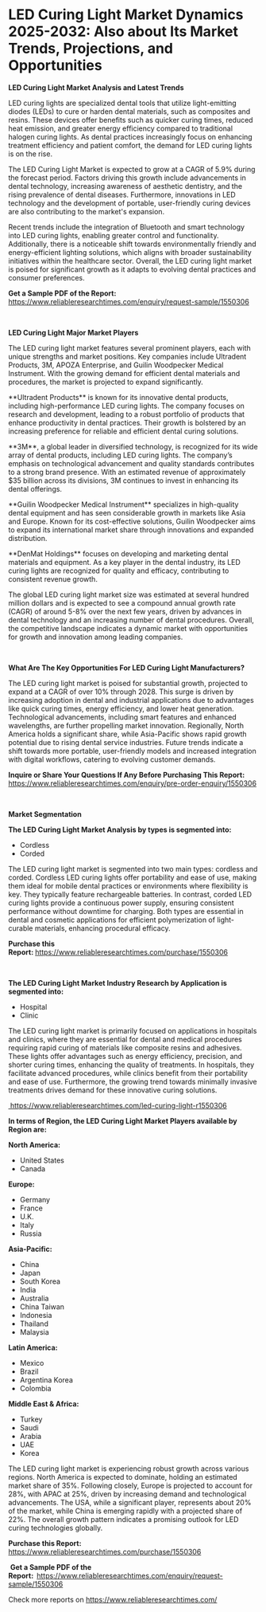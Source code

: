<p><h1>LED Curing Light Market Dynamics 2025-2032: Also about Its Market Trends, Projections, and Opportunities</h1></p><p><strong>LED Curing Light Market Analysis and Latest Trends</strong></p>
<p><p>LED curing lights are specialized dental tools that utilize light-emitting diodes (LEDs) to cure or harden dental materials, such as composites and resins. These devices offer benefits such as quicker curing times, reduced heat emission, and greater energy efficiency compared to traditional halogen curing lights. As dental practices increasingly focus on enhancing treatment efficiency and patient comfort, the demand for LED curing lights is on the rise.</p><p>The LED Curing Light Market is expected to grow at a CAGR of 5.9% during the forecast period. Factors driving this growth include advancements in dental technology, increasing awareness of aesthetic dentistry, and the rising prevalence of dental diseases. Furthermore, innovations in LED technology and the development of portable, user-friendly curing devices are also contributing to the market's expansion. </p><p>Recent trends include the integration of Bluetooth and smart technology into LED curing lights, enabling greater control and functionality. Additionally, there is a noticeable shift towards environmentally friendly and energy-efficient lighting solutions, which aligns with broader sustainability initiatives within the healthcare sector. Overall, the LED curing light market is poised for significant growth as it adapts to evolving dental practices and consumer preferences.</p></p>
<p><strong>Get a Sample PDF of the Report:&nbsp;</strong> <a href="https://www.reliableresearchtimes.com/enquiry/request-sample/1550306?utm_campaign=2233&utm_medium=2&utm_source=Github&utm_content=ia&utm_term=10042025&utm_id=led-curing-light">https://www.reliableresearchtimes.com/enquiry/request-sample/1550306</a></p>
<p>&nbsp;</p>
<p><strong>LED Curing Light Major Market Players</strong></p>
<p><p>The LED curing light market features several prominent players, each with unique strengths and market positions. Key companies include Ultradent Products, 3M, APOZA Enterprise, and Guilin Woodpecker Medical Instrument. With the growing demand for efficient dental materials and procedures, the market is projected to expand significantly.</p><p>**Ultradent Products** is known for its innovative dental products, including high-performance LED curing lights. The company focuses on research and development, leading to a robust portfolio of products that enhance productivity in dental practices. Their growth is bolstered by an increasing preference for reliable and efficient dental curing solutions.</p><p>**3M**, a global leader in diversified technology, is recognized for its wide array of dental products, including LED curing lights. The company’s emphasis on technological advancement and quality standards contributes to a strong brand presence. With an estimated revenue of approximately $35 billion across its divisions, 3M continues to invest in enhancing its dental offerings.</p><p>**Guilin Woodpecker Medical Instrument** specializes in high-quality dental equipment and has seen considerable growth in markets like Asia and Europe. Known for its cost-effective solutions, Guilin Woodpecker aims to expand its international market share through innovations and expanded distribution.</p><p>**DenMat Holdings** focuses on developing and marketing dental materials and equipment. As a key player in the dental industry, its LED curing lights are recognized for quality and efficacy, contributing to consistent revenue growth. </p><p>The global LED curing light market size was estimated at several hundred million dollars and is expected to see a compound annual growth rate (CAGR) of around 5-8% over the next few years, driven by advances in dental technology and an increasing number of dental procedures. Overall, the competitive landscape indicates a dynamic market with opportunities for growth and innovation among leading companies.</p></p>
<p>&nbsp;</p>
<p><strong>What Are The Key Opportunities For LED Curing Light Manufacturers?</strong></p>
<p><p>The LED curing light market is poised for substantial growth, projected to expand at a CAGR of over 10% through 2028. This surge is driven by increasing adoption in dental and industrial applications due to advantages like quick curing times, energy efficiency, and lower heat generation. Technological advancements, including smart features and enhanced wavelengths, are further propelling market innovation. Regionally, North America holds a significant share, while Asia-Pacific shows rapid growth potential due to rising dental service industries. Future trends indicate a shift towards more portable, user-friendly models and increased integration with digital workflows, catering to evolving customer demands.</p></p>
<p><strong>Inquire or Share Your Questions If Any Before Purchasing This Report:</strong> <a href="https://www.reliableresearchtimes.com/enquiry/pre-order-enquiry/1550306?utm_campaign=2233&utm_medium=2&utm_source=Github&utm_content=ia&utm_term=10042025&utm_id=led-curing-light">https://www.reliableresearchtimes.com/enquiry/pre-order-enquiry/1550306</a></p>
<p>&nbsp;</p>
<p><strong>Market Segmentation</strong></p>
<p><strong>The LED Curing Light Market Analysis by types is segmented into:</strong></p>
<p><ul><li>Cordless</li><li>Corded</li></ul></p>
<p><p>The LED curing light market is segmented into two main types: cordless and corded. Cordless LED curing lights offer portability and ease of use, making them ideal for mobile dental practices or environments where flexibility is key. They typically feature rechargeable batteries. In contrast, corded LED curing lights provide a continuous power supply, ensuring consistent performance without downtime for charging. Both types are essential in dental and cosmetic applications for efficient polymerization of light-curable materials, enhancing procedural efficacy.</p></p>
<p><strong>Purchase this Report:&nbsp;</strong><a href="https://www.reliableresearchtimes.com/purchase/1550306?utm_campaign=2233&utm_medium=2&utm_source=Github&utm_content=ia&utm_term=10042025&utm_id=led-curing-light">https://www.reliableresearchtimes.com/purchase/1550306</a></p>
<p>&nbsp;</p>
<p><strong>The LED Curing Light Market Industry Research by Application is segmented into:</strong></p>
<p><ul><li>Hospital</li><li>Clinic</li></ul></p>
<p><p>The LED curing light market is primarily focused on applications in hospitals and clinics, where they are essential for dental and medical procedures requiring rapid curing of materials like composite resins and adhesives. These lights offer advantages such as energy efficiency, precision, and shorter curing times, enhancing the quality of treatments. In hospitals, they facilitate advanced procedures, while clinics benefit from their portability and ease of use. Furthermore, the growing trend towards minimally invasive treatments drives demand for these innovative curing solutions.</p></p>
<p><a href="https://www.reliableresearchtimes.com/led-curing-light-r1550306?utm_campaign=2233&utm_medium=2&utm_source=Github&utm_content=ia&utm_term=10042025&utm_id=led-curing-light">&nbsp;https://www.reliableresearchtimes.com/led-curing-light-r1550306</a></p>
<p><strong>In terms of Region, the LED Curing Light Market Players available by Region are:</strong></p>
<p>
    <p> <strong> North America: </strong>
        <ul>
            <li>United States</li>
            <li>Canada</li>
        </ul>
        </p> 
    <p> <strong> Europe: </strong>
        <ul>
            <li>Germany</li>
            <li>France</li>
            <li>U.K.</li>
            <li>Italy</li>
            <li>Russia</li>
        </ul>
        </p> 
    <p> <strong> Asia-Pacific: </strong>
        <ul>
            <li>China</li>
            <li>Japan</li>
            <li>South Korea</li>
            <li>India</li>
            <li>Australia</li>
            <li>China Taiwan</li>
            <li>Indonesia</li>
            <li>Thailand</li>
            <li>Malaysia</li>
        </ul>
        </p> 
    <p> <strong> Latin America: </strong>
        <ul>
            <li>Mexico</li>
            <li>Brazil</li>
            <li>Argentina Korea</li>
            <li>Colombia</li>
        </ul>
        </p> 
    <p> <strong> Middle East & Africa: </strong>
        <ul>
            <li>Turkey</li>
            <li>Saudi</li>
            <li>Arabia</li>
            <li>UAE</li>
            <li>Korea</li>
        </ul>
    </p>
    </p>
<p><p>The LED curing light market is experiencing robust growth across various regions. North America is expected to dominate, holding an estimated market share of 35%. Following closely, Europe is projected to account for 28%, with APAC at 25%, driven by increasing demand and technological advancements. The USA, while a significant player, represents about 20% of the market, while China is emerging rapidly with a projected share of 22%. The overall growth pattern indicates a promising outlook for LED curing technologies globally.</p></p>
<p><strong>Purchase this Report: </strong><a href="https://www.reliableresearchtimes.com/purchase/1550306?utm_campaign=2233&utm_medium=2&utm_source=Github&utm_content=ia&utm_term=10042025&utm_id=led-curing-light">https://www.reliableresearchtimes.com/purchase/1550306</a></p>
<p>&nbsp;<strong>Get a Sample PDF of the Report:&nbsp;&nbsp;</strong><a href="https://www.reliableresearchtimes.com/enquiry/request-sample/1550306?utm_campaign=2233&utm_medium=2&utm_source=Github&utm_content=ia&utm_term=10042025&utm_id=led-curing-light">https://www.reliableresearchtimes.com/enquiry/request-sample/1550306</a></p>
<p><strong></strong></p>
<p>Check more reports on <a href="https://www.reliableresearchtimes.com/?utm_campaign=2233&utm_medium=2&utm_source=Github&utm_content=ia&utm_term=10042025&utm_id=led-curing-light">https://www.reliableresearchtimes.com/</a></p>